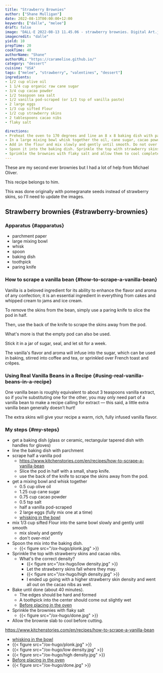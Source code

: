 ```yaml
---
title: "Strawberry Brownies"
author: ["Shane Mulligan"]
date: 2022-08-13T00:00:00+12:00
keywords: ["dalle", "melee"]
draft: false
image: "DALL·E 2022-08-13 11.45.06 - strawberry brownies. Digital Art.jpg"
imagecredit: "dalle"
yield: 10
prepTime: 20
cookTime: 40
authorName: "Shane"
authorURL: "https://caramelise.github.io/"
category: "dessert"
cuisine: "USA"
tags: ["melee", "strawberry", "valentines", "dessert"]
ingredients:
- 1/2 cup olive oil
- 1 1/4 cup organic raw cane sugar
- 3/4 cup cacao powder
- 1/2 teaspoon sea salt
- 1/2 vanilla pod-scraped (or 1/2 tsp of vanilla paste)
- 2 large eggs
- 1/3 cup sifted Flour
- 1/2 cup strawberry skins
- 2 tablespoons cacao nibs
- flaky salt

directions:
- Preheat the oven to 170 degrees and line an 8 x 8 baking dish with parchment paper.
- In a large mixing bowl whisk together the oil, cane sugar, cacao powder, salt, vanilla until combined.  Add eggs one at a time until fully incorporated.
- Add in the flour and mix slowly and gently until smooth. Do not over mix, this may result in a dryer batter.(The batter will be thick).
- Spoon it into the baking dish. Sprinkle the top with strawberry skins and cacao nibs. Bake for about 40 minutes. To test for doneness, the edges should be hard and formed and a toothpick into the center should come out slightly wet.
- Sprinkle the brownies with flaky salt and allow them to cool completely in the pan before cutting. This step is very important.
---
```


These are my second ever brownies but I had a lot of
help from Michael Oliver.

This recipe belongs to him.

This was done originally with pomegranate
seeds instead of strawberry skins, so I'll need to update the images.


## Strawberry brownies {#strawberry-brownies}


### Apparatus {#apparatus}

-   parchment paper
-   large mixing bowl
-   whisk
-   spoon
-   baking dish
-   toothpick
-   paring knife


### How to scrape a vanilla bean {#how-to-scrape-a-vanilla-bean}

Vanilla is a beloved ingredient for its
ability to enhance the flavor and aroma of any
confection; it is an essential ingredient in
everything from cakes and whipped cream to
jams and ice cream.

To remove the skins from the bean, simply use
a paring knife to slice the pod in half.

Then, use the back of the knife to scrape the
skins away from the pod.

What's more is that the empty pod can also be
used.

Stick it in a jar of sugar, seal, and let sit
for a week.

The vanilla's flavor and aroma will infuse
into the sugar, which can be used in baking,
stirred into coffee and tea, or sprinkled over
French toast and crêpes.


### Using Real Vanilla Beans in a Recipe {#using-real-vanilla-beans-in-a-recipe}

One vanilla bean is roughly equivalent to
about 3 teaspoons vanilla extract, so if
you’re substituting one for the other, you may
only need part of a vanilla bean to make a
recipe calling for extract — this said, a
little extra vanilla bean generally doesn’t
hurt!

The extra skins will give your recipe a warm,
rich, fully infused vanilla flavor.


### My steps {#my-steps}

-   get a baking dish (glass or ceramic, rectangular tapered dish with handles for gloves)
-   line the baking dish with parchment
-   scrape half a vanilla pod
    -   <https://www.kitchenstories.com/en/recipes/how-to-scrape-a-vanilla-bean>
    -   Slice the pod in half with a small, sharp knife.
    -   use the back of the knife to scrape the skins away from the pod.
-   get a mixing bowl and whisk together
    -   0.5 cup olive oil
    -   1.25 cup cane sugar
    -   0.75 cup cacao powder
    -   0.5 tsp salt
    -   half a vanilla pod-scraped
    -   2 large eggs (fully mix one at a time)
    -   [whisking in the bowl](/ox-hugo/whisking.mp4)
-   mix 1/3 cup sifted Flour into the same bowl slowly and gently until smooth
    -   mix slowly and gently
    -   don't over-mix!
-   Spoon the mix into the baking dish.
    -   {{< figure src="/ox-hugo/plonk.jpg" >}}
-   Sprinkle the top with strawberry skins and cacao nibs.
    -   What's the correct density?
        -   {{< figure src="/ox-hugo/low density.jpg" >}}
        -   Let the strawberry skins fall where they may.
        -   {{< figure src="/ox-hugo/high density.jpg" >}}
        -   I ended up going with a higher strawberry skin density and went all out on the cacao nibs as well.
-   Bake until done (about 40 minutes).
    -   The edges should be hard and formed
    -   A toothpick into the center should come out slightly wet
    -   [Before placing in the oven](/ox-hugo/before.mp4)
-   Sprinkle the brownies with flaky salt
    -   {{< figure src="/ox-hugo/done.jpg" >}}
-   Allow the brownie slab to cool before cutting.

<https://www.kitchenstories.com/en/recipes/how-to-scrape-a-vanilla-bean>

-   [whisking in the bowl](/ox-hugo/whisking.mp4)
-   {{< figure src="/ox-hugo/plonk.jpg" >}}
-   {{< figure src="/ox-hugo/low density.jpg" >}}
-   {{< figure src="/ox-hugo/high density.jpg" >}}
-   [Before placing in the oven](/ox-hugo/before.mp4)
-   {{< figure src="/ox-hugo/done.jpg" >}}